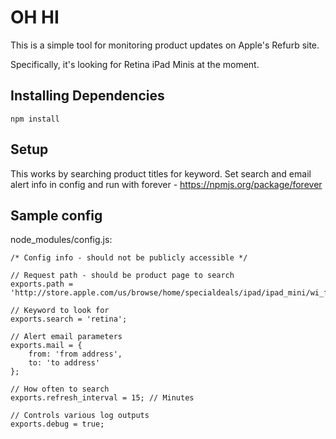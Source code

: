# OH HI

This is a simple tool for monitoring product updates on Apple's Refurb site.

Specifically, it's looking for Retina iPad Minis at the moment.

## Installing Dependencies

	npm install

## Setup

This works by searching product titles for keyword.  Set search and email alert info in config
and run with forever - https://npmjs.org/package/forever

## Sample config

node_modules/config.js:

	/* Config info - should not be publicly accessible */

	// Request path - should be product page to search
	exports.path = 'http://store.apple.com/us/browse/home/specialdeals/ipad/ipad_mini/wi_fi';

	// Keyword to look for
	exports.search = 'retina';

	// Alert email parameters
	exports.mail = {
		from: 'from address',
		to: 'to address'
	};

	// How often to search
	exports.refresh_interval = 15; // Minutes

	// Controls various log outputs
	exports.debug = true;
